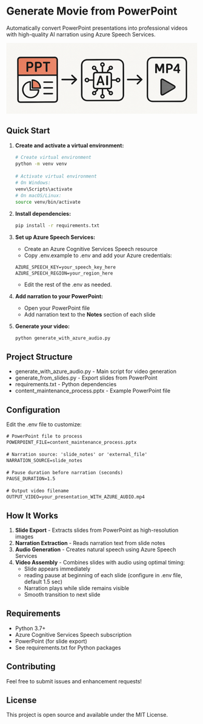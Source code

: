 ﻿# Generate Movie from PowerPoint

Automatically convert PowerPoint presentations into professional videos with high-quality AI narration using Azure Speech Services.

![Process Diagram](./media/diagram.png)


##  Quick Start

1. **Create and activate a virtual environment:**
   ```bash
   # Create virtual environment
   python -m venv venv
   
   # Activate virtual environment
   # On Windows:
   venv\Scripts\activate
   # On macOS/Linux:
   source venv/bin/activate
   ```

1. **Install dependencies:**
   ```bash
   pip install -r requirements.txt
   ```

1. **Set up Azure Speech Services:**
   - Create an Azure Cognitive Services Speech resource
   - Copy .env.example to .env and add your Azure credentials:

   ```
   AZURE_SPEECH_KEY=your_speech_key_here
   AZURE_SPEECH_REGION=your_region_here
   ```

    - Edit the rest of the .env as needed.

1. **Add narration to your PowerPoint:**
   - Open your PowerPoint file
   - Add narration text to the **Notes** section of each slide

1. **Generate your video:**
   ```bash
   python generate_with_azure_audio.py
   ```

## Project Structure

- generate_with_azure_audio.py - Main script for video generation
- generate_from_slides.py - Export slides from PowerPoint
- requirements.txt - Python dependencies
- content_maintenance_process.pptx - Example PowerPoint file

## Configuration

Edit the .env file to customize:

```env
# PowerPoint file to process
POWERPOINT_FILE=content_maintenance_process.pptx

# Narration source: 'slide_notes' or 'external_file'
NARRATION_SOURCE=slide_notes

# Pause duration before narration (seconds)
PAUSE_DURATION=1.5

# Output video filename
OUTPUT_VIDEO=your_presentation_WITH_AZURE_AUDIO.mp4
```

##  How It Works

1. **Slide Export** - Extracts slides from PowerPoint as high-resolution images
1. **Narration Extraction** - Reads narration text from slide notes
1. **Audio Generation** - Creates natural speech using Azure Speech Services
1. **Video Assembly** - Combines slides with audio using optimal timing:
   - Slide appears immediately
   - reading pause at beginning of each slide (configure in .env file, default 1.5 sec)
   - Narration plays while slide remains visible
   - Smooth transition to next slide

##  Requirements

- Python 3.7+
- Azure Cognitive Services Speech subscription
- PowerPoint (for slide export)
- See requirements.txt for Python packages

##  Contributing

Feel free to submit issues and enhancement requests!

##  License

This project is open source and available under the MIT License.
